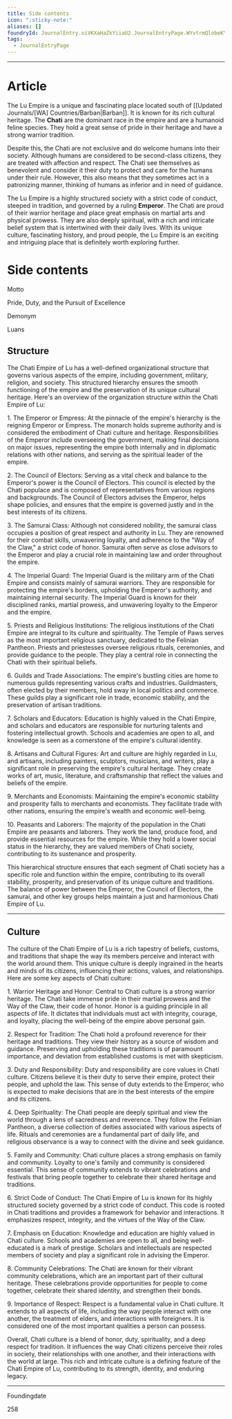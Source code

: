 ```yaml
---
title: Side contents
icon: ":sticky-note:"
aliases: []
foundryId: JournalEntry.oiVKXaHaZkYiiaU2.JournalEntryPage.WYvtrmQlobeKYlC8
tags:
  - JournalEntryPage
---
```

---



# Article
The Lu Empire is a unique and fascinating place located south of [[Updated Journals/[WA] Countries/Barban|Barban]]. It is known for its rich cultural heritage. The **Chati** are the dominant race in the empire and are a humanoid feline species. They hold a great sense of pride in their heritage and have a strong warrior tradition.

Despite this, the Chati are not exclusive and do welcome humans into their society. Although humans are considered to be second-class citizens, they are treated with affection and respect. The Chati see themselves as benevolent and consider it their duty to protect and care for the humans under their rule. However, this also means that they sometimes act in a patronizing manner, thinking of humans as inferior and in need of guidance.

The Lu Empire is a highly structured society with a strict code of conduct, steeped in tradition, and governed by a ruling **Emperor**. The Chati are proud of their warrior heritage and place great emphasis on martial arts and physical prowess. They are also deeply spiritual, with a rich and intricate belief system that is intertwined with their daily lives. With its unique culture, fascinating history, and proud people, the Lu Empire is an exciting and intriguing place that is definitely worth exploring further.


# Side contents
Motto

Pride, Duty, and the Pursuit of Excellence

Demonym

Luans

## Structure

The Chati Empire of Lu has a well-defined organizational structure that governs various aspects of the empire, including government, military, religion, and society. This structured hierarchy ensures the smooth functioning of the empire and the preservation of its unique cultural heritage. Here's an overview of the organization structure within the Chati Empire of Lu:

1\. The Emperor or Empress: At the pinnacle of the empire's hierarchy is the reigning Emperor or Empress. The monarch holds supreme authority and is considered the embodiment of Chati culture and heritage. Responsibilities of the Emperor include overseeing the government, making final decisions on major issues, representing the empire both internally and in diplomatic relations with other nations, and serving as the spiritual leader of the empire.

2\. The Council of Electors: Serving as a vital check and balance to the Emperor's power is the Council of Electors. This council is elected by the Chati populace and is composed of representatives from various regions and backgrounds. The Council of Electors advises the Emperor, helps shape policies, and ensures that the empire is governed justly and in the best interests of its citizens.

3\. The Samurai Class: Although not considered nobility, the samurai class occupies a position of great respect and authority in Lu. They are renowned for their combat skills, unwavering loyalty, and adherence to the "Way of the Claw," a strict code of honor. Samurai often serve as close advisors to the Emperor and play a crucial role in maintaining law and order throughout the empire.

4\. The Imperial Guard: The Imperial Guard is the military arm of the Chati Empire and consists mainly of samurai warriors. They are responsible for protecting the empire's borders, upholding the Emperor's authority, and maintaining internal security. The Imperial Guard is known for their disciplined ranks, martial prowess, and unwavering loyalty to the Emperor and the empire.

5\. Priests and Religious Institutions: The religious institutions of the Chati Empire are integral to its culture and spirituality. The Temple of Paws serves as the most important religious sanctuary, dedicated to the Felinian Pantheon. Priests and priestesses oversee religious rituals, ceremonies, and provide guidance to the people. They play a central role in connecting the Chati with their spiritual beliefs.

6\. Guilds and Trade Associations: The empire's bustling cities are home to numerous guilds representing various crafts and industries. Guildmasters, often elected by their members, hold sway in local politics and commerce. These guilds play a significant role in trade, economic stability, and the preservation of artisan traditions.

7\. Scholars and Educators: Education is highly valued in the Chati Empire, and scholars and educators are responsible for nurturing talents and fostering intellectual growth. Schools and academies are open to all, and knowledge is seen as a cornerstone of the empire's cultural identity.

8\. Artisans and Cultural Figures: Art and culture are highly regarded in Lu, and artisans, including painters, sculptors, musicians, and writers, play a significant role in preserving the empire's cultural heritage. They create works of art, music, literature, and craftsmanship that reflect the values and beliefs of the empire.

9\. Merchants and Economists: Maintaining the empire's economic stability and prosperity falls to merchants and economists. They facilitate trade with other nations, ensuring the empire's wealth and economic well-being.

10\. Peasants and Laborers: The majority of the population in the Chati Empire are peasants and laborers. They work the land, produce food, and provide essential resources for the empire. While they hold a lower social status in the hierarchy, they are valued members of Chati society, contributing to its sustenance and prosperity.

This hierarchical structure ensures that each segment of Chati society has a specific role and function within the empire, contributing to its overall stability, prosperity, and preservation of its unique culture and traditions. The balance of power between the Emperor, the Council of Electors, the samurai, and other key groups helps maintain a just and harmonious Chati Empire of Lu.

* * *

## Culture

The culture of the Chati Empire of Lu is a rich tapestry of beliefs, customs, and traditions that shape the way its members perceive and interact with the world around them. This unique culture is deeply ingrained in the hearts and minds of its citizens, influencing their actions, values, and relationships. Here are some key aspects of Chati culture:

1\. Warrior Heritage and Honor: Central to Chati culture is a strong warrior heritage. The Chati take immense pride in their martial prowess and the Way of the Claw, their code of honor. Honor is a guiding principle in all aspects of life. It dictates that individuals must act with integrity, courage, and loyalty, placing the well-being of the empire above personal gain.

2\. Respect for Tradition: The Chati hold a profound reverence for their heritage and traditions. They view their history as a source of wisdom and guidance. Preserving and upholding these traditions is of paramount importance, and deviation from established customs is met with skepticism.

3\. Duty and Responsibility: Duty and responsibility are core values in Chati culture. Citizens believe it is their duty to serve their empire, protect their people, and uphold the law. This sense of duty extends to the Emperor, who is expected to make decisions that are in the best interests of the empire and its citizens.

4\. Deep Spirituality: The Chati people are deeply spiritual and view the world through a lens of sacredness and reverence. They follow the Felinian Pantheon, a diverse collection of deities associated with various aspects of life. Rituals and ceremonies are a fundamental part of daily life, and religious observance is a way to connect with the divine and seek guidance.

5\. Family and Community: Chati culture places a strong emphasis on family and community. Loyalty to one's family and community is considered essential. This sense of community extends to vibrant celebrations and festivals that bring people together to celebrate their shared heritage and traditions.

6\. Strict Code of Conduct: The Chati Empire of Lu is known for its highly structured society governed by a strict code of conduct. This code is rooted in Chati traditions and provides a framework for behavior and interactions. It emphasizes respect, integrity, and the virtues of the Way of the Claw.

7\. Emphasis on Education: Knowledge and education are highly valued in Chati culture. Schools and academies are open to all, and being well-educated is a mark of prestige. Scholars and intellectuals are respected members of society and play a significant role in advising the Emperor.

8\. Community Celebrations: The Chati are known for their vibrant community celebrations, which are an important part of their cultural heritage. These celebrations provide opportunities for people to come together, celebrate their shared identity, and strengthen their bonds.

9\. Importance of Respect: Respect is a fundamental value in Chati culture. It extends to all aspects of life, including the way people interact with one another, the treatment of elders, and interactions with foreigners. It is considered one of the most important qualities a person can possess.

Overall, Chati culture is a blend of honor, duty, spirituality, and a deep respect for tradition. It influences the way Chati citizens perceive their roles in society, their relationships with one another, and their interactions with the world at large. This rich and intricate culture is a defining feature of the Chati Empire of Lu, contributing to its strength, identity, and enduring legacy.

* * *

Foundingdate

258